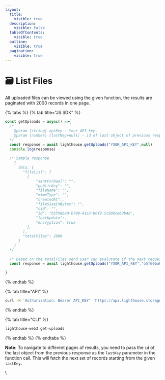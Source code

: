 ```yaml
---
layout:
  title:
    visible: true
  description:
    visible: false
  tableOfContents:
    visible: true
  outline:
    visible: true
  pagination:
    visible: true
---
```


# 🗃️ List Files

All uploaded files can be viewed using the given function, the results are paginated with 2000 records in one page.

{% tabs %}
{% tab title="JS SDK" %}
```javascript
const getUploads = async() =>{
  /*
    @param {string} apiKey - Your API key.
    @param {number} [lastKey=null] - id of last object of previous response, defaults to null.
  */
  const response = await lighthouse.getUploads("YOUR_API_KEY",null)
  console.log(response)
  
  /* Sample response
    {
      data: {
        "fileList": [
          {
              "sentForDeal": "",
              "publicKey": "",
              "fileName": "",
              "mimeType": "",
              "createdAt":,
              "fileSizeInBytes": "",
              "cid": "",
              "id": "b5f60ba0-b708-41a3-b0f2-5c808ce63b48",
              "lastUpdate":,
              "encryption": true
          },
        ],
        "totalFiles": 2000
      }
    }
  */
  
  /* Based on the totalFiles send user can evalutate if the next request needs to be send in the next request id of the last element of the previous response needs to be send.*/
  const response = await lighthouse.getUploads("YOUR_API_KEY","b5f60ba0-b708-41a3-b0f2-5c808ce63b48")

}
```
{% endtab %}

{% tab title="API" %}
```bash
curl -H 'Authorization: Bearer API_KEY' 'https://api.lighthouse.storage/api/user/files_uploaded?lastKey=null'
```
{% endtab %}

{% tab title="CLI" %}
```bash
lighthouse-web3 get-uploads
```
{% endtab %}
{% endtabs %}

**Note:** To navigate to different pages of results, you need to pass the `id` of the last object from the previous response as the `lastKey` parameter in the function call. This will fetch the next set of records starting from the given `lastKey`.&#x20;



\

